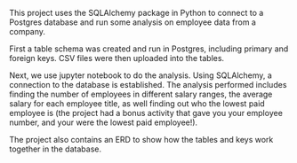 This project uses the SQLAlchemy package in Python to connect to a Postgres database and run some analysis on employee data from a company.

First a table schema was created and run in Postgres, including primary and foreign keys. CSV files were then uploaded into the tables.

Next, we use jupyter notebook to do the analysis. Using SQLAlchemy, a connection to the database is established. The analysis performed includes finding the number of employees in different salary ranges, the average salary for each employee title, as well finding out who the lowest paid employee is (the project had a bonus activity that gave you your employee number, and your were the lowest paid employee!).

The project also contains an ERD to show how the tables and keys work together in the database.
